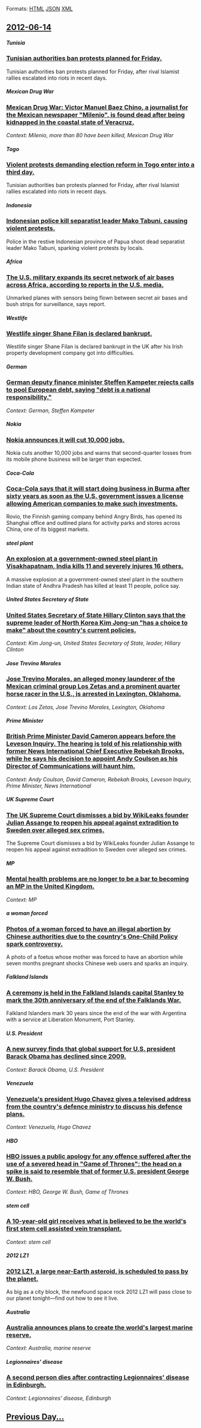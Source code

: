
Formats: [HTML](2012/06/14/index.html)  [JSON](2012/06/14/index.json)  [XML](2012/06/14/index.xml)  

## [2012-06-14](/news/2012/06/14/index.md)

##### Tunisia
### [Tunisian authorities ban protests planned for Friday. ](/news/2012/06/14/tunisian-authorities-ban-protests-planned-for-friday.md)
Tunisian authorities ban protests planned for Friday, after rival Islamist rallies escalated into riots in recent days.

##### Mexican Drug War
### [Mexican Drug War: Victor Manuel Baez Chino, a journalist for the Mexican newspaper "Milenio", is found dead after being kidnapped in the coastal state of Veracruz. ](/news/2012/06/14/mexican-drug-war-vactor-manuel-ba-ez-chino-a-journalist-for-the-mexican-newspaper-milenio-is-found-dead-after-being-kidnapped-in-the-c.md)
_Context: Milenio, more than 80 have been killed, Mexican Drug War_

##### Togo
### [Violent protests demanding election reform in Togo enter into a third day. ](/news/2012/06/14/violent-protests-demanding-election-reform-in-togo-enter-into-a-third-day.md)
Tunisian authorities ban protests planned for Friday, after rival Islamist rallies escalated into riots in recent days.

##### Indonesia
### [Indonesian police kill separatist leader Mako Tabuni, causing violent protests. ](/news/2012/06/14/indonesian-police-kill-separatist-leader-mako-tabuni-causing-violent-protests.md)
Police in the restive Indonesian province of Papua shoot dead separatist leader Mako Tabuni, sparking violent protests by locals.

##### Africa
### [The U.S. military expands its secret network of air bases across Africa, according to reports in the U.S. media. ](/news/2012/06/14/the-u-s-military-expands-its-secret-network-of-air-bases-across-africa-according-to-reports-in-the-u-s-media.md)
Unmarked planes with sensors being flown between secret air bases and bush strips for surveillance, says report.

##### Westlife
### [Westlife singer Shane Filan is declared bankrupt. ](/news/2012/06/14/westlife-singer-shane-filan-is-declared-bankrupt.md)
Westlife singer Shane Filan is declared bankrupt in the UK after his Irish property development company got into difficulties.

##### German
### [German deputy finance minister Steffen Kampeter rejects calls to pool European debt, saying "debt is a national responsibility." ](/news/2012/06/14/german-deputy-finance-minister-steffen-kampeter-rejects-calls-to-pool-european-debt-saying-debt-is-a-national-responsibility.md)
_Context: German, Steffen Kampeter_

##### Nokia
### [Nokia announces it will cut 10,000 jobs. ](/news/2012/06/14/nokia-announces-it-will-cut-10-000-jobs.md)
Nokia cuts another 10,000 jobs and warns that second-quarter losses from its mobile phone business will be larger than expected.

##### Coca-Cola
### [Coca-Cola says that it will start doing business in Burma after sixty years as soon as the U.S. government issues a license allowing American companies to make such investments. ](/news/2012/06/14/coca-cola-says-that-it-will-start-doing-business-in-burma-after-sixty-years-as-soon-as-the-u-s-government-issues-a-license-allowing-america.md)
Rovio, the Finnish gaming company behind Angry Birds, has opened its Shanghai office and outlined plans for activity parks and stores across China, one of its biggest markets.

##### steel plant
### [An explosion at a government-owned steel plant in Visakhapatnam, India kills 11 and severely injures 16 others. ](/news/2012/06/14/an-explosion-at-a-government-owned-steel-plant-in-visakhapatnam-india-kills-11-and-severely-injures-16-others.md)
A massive explosion at a government-owned steel plant in the southern Indian state of Andhra Pradesh has killed at least 11 people, police say.

##### United States Secretary of State
### [United States Secretary of State Hillary Clinton says that the supreme leader of North Korea Kim Jong-un "has a choice to make" about the country's current policies. ](/news/2012/06/14/united-states-secretary-of-state-hillary-clinton-says-that-the-supreme-leader-of-north-korea-kim-jong-un-has-a-choice-to-make-about-the-co.md)
_Context: Kim Jong-un, United States Secretary of State, leader, Hillary Clinton_

##### Jose Trevino Morales
### [Jose Trevino Morales, an alleged money launderer of the Mexican criminal group Los Zetas and a prominent quarter horse racer in the U.S., is arrested in Lexington, Oklahoma. ](/news/2012/06/14/josa-c-trevia-o-morales-an-alleged-money-launderer-of-the-mexican-criminal-group-los-zetas-and-a-prominent-quarter-horse-racer-in-the-u-s.md)
_Context: Los Zetas, Jose Trevino Morales, Lexington, Oklahoma_

##### Prime Minister
### [British Prime Minister David Cameron appears before the Leveson Inquiry. The hearing is told of his relationship with former News International Chief Executive Rebekah Brooks, while he says his decision to appoint Andy Coulson as his Director of Communications will haunt him. ](/news/2012/06/14/british-prime-minister-david-cameron-appears-before-the-leveson-inquiry-the-hearing-is-told-of-his-relationship-with-former-news-internatio.md)
_Context: Andy Coulson, David Cameron, Rebekah Brooks, Leveson Inquiry, Prime Minister, News International_

##### UK Supreme Court
### [The UK Supreme Court dismisses a bid by WikiLeaks founder Julian Assange to reopen his appeal against extradition to Sweden over alleged sex crimes. ](/news/2012/06/14/the-uk-supreme-court-dismisses-a-bid-by-wikileaks-founder-julian-assange-to-reopen-his-appeal-against-extradition-to-sweden-over-alleged-sex.md)
The Supreme Court dismisses a bid by WikiLeaks founder Julian Assange to reopen his appeal against extradition to Sweden over alleged sex crimes.

##### MP
### [Mental health problems are no longer to be a bar to becoming an MP in the United Kingdom. ](/news/2012/06/14/mental-health-problems-are-no-longer-to-be-a-bar-to-becoming-an-mp-in-the-united-kingdom.md)
_Context: MP_

##### a woman forced
### [Photos of a woman forced to have an illegal abortion by Chinese authorities due to the country's One-Child Policy spark controversy. ](/news/2012/06/14/photos-of-a-woman-forced-to-have-an-illegal-abortion-by-chinese-authorities-due-to-the-country-s-one-child-policy-spark-controversy.md)
A photo of a foetus whose mother was forced to have an abortion while seven months pregnant shocks Chinese web users and sparks an inquiry.

##### Falkland Islands
### [A ceremony is held in the Falkland Islands capital Stanley to mark the 30th anniversary of the end of the Falklands War. ](/news/2012/06/14/a-ceremony-is-held-in-the-falkland-islands-capital-stanley-to-mark-the-30th-anniversary-of-the-end-of-the-falklands-war.md)
Falkland Islanders mark 30 years since the end of the war with Argentina with a service at Liberation Monument, Port Stanley.

##### U.S. President
### [A new survey finds that global support for U.S. president Barack Obama has declined since 2009. ](/news/2012/06/14/a-new-survey-finds-that-global-support-for-u-s-president-barack-obama-has-declined-since-2009.md)
_Context: Barack Obama, U.S. President_

##### Venezuela
### [Venezuela's president Hugo Chavez gives a televised address from the country's defence ministry to discuss his defence plans. ](/news/2012/06/14/venezuela-s-president-hugo-cha-vez-gives-a-televised-address-from-the-country-s-defence-ministry-to-discuss-his-defence-plans.md)
_Context: Venezuela, Hugo Chavez_

##### HBO
### [HBO issues a public apology for any offence suffered after the use of a severed head in "Game of Thrones"; the head on a spike is said to resemble that of former U.S. president George W. Bush. ](/news/2012/06/14/hbo-issues-a-public-apology-for-any-offence-suffered-after-the-use-of-a-severed-head-in-game-of-thrones-the-head-on-a-spike-is-said-to-re.md)
_Context: HBO, George W. Bush, Game of Thrones_

##### stem cell
### [A 10-year-old girl receives what is believed to be the world's first stem cell assisted vein transplant. ](/news/2012/06/14/a-10-year-old-girl-receives-what-is-believed-to-be-the-world-s-first-stem-cell-assisted-vein-transplant.md)
_Context: stem cell_

##### 2012 LZ1
### [2012 LZ1, a large near-Earth asteroid, is scheduled to pass by the planet. ](/news/2012/06/14/2012-lz1-a-large-near-earth-asteroid-is-scheduled-to-pass-by-the-planet.md)
As big as a city block, the newfound space rock 2012 LZ1 will pass close to our planet tonight—find out how to see it live.

##### Australia
### [Australia announces plans to create the world's largest marine reserve. ](/news/2012/06/14/australia-announces-plans-to-create-the-world-s-largest-marine-reserve.md)
_Context: Australia, marine reserve_

##### Legionnaires' disease
### [A second person dies after contracting Legionnaires' disease in Edinburgh. ](/news/2012/06/14/a-second-person-dies-after-contracting-legionnaires-disease-in-edinburgh.md)
_Context: Legionnaires' disease, Edinburgh_

## [Previous Day...](/news/2012/06/13/index.md)

